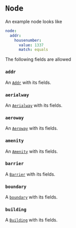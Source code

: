# `Node`

An example node looks like

```yml
node:
  addr:
    housenumber:
      value: 1337
      match: equals
```

The following fields are allowed

### `addr`

An [`Addr`](./addr.md) with its fields.

### `aerialway`

An [`Aerialway`](./aerialway.md) with its fields.

### `aeroway`

An [`Aeroway`](./aeroway.md) with its fields.

### `amenity`

An [`Amenity`](./amenity.md) with its fields.

### `barrier`

A [`Barrier`](./barrier.md) with its fields.

### `boundary`

A [`boundary`](./boundary.md) with its fields.

### `building`

A [`Building`](./building.md) with its fields.
